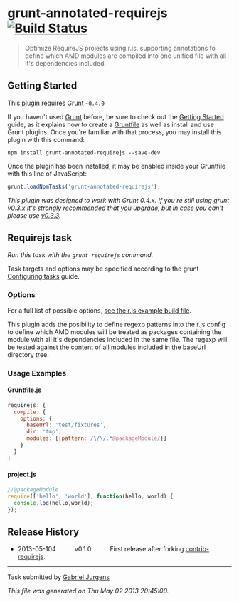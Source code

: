 # grunt-annotated-requirejs [![Build Status](https://travis-ci.org/gjurgens/grunt-annotated-requirejs.png?branch=master)](https://travis-ci.org/gjurgens/grunt-annotated-requirejs)

> Optimize RequireJS projects using r.js, supporting annotations to define which AMD modules are compiled into one unified file with all it's dependencies included.



## Getting Started
This plugin requires Grunt `~0.4.0`

If you haven't used [Grunt](http://gruntjs.com/) before, be sure to check out the [Getting Started](http://gruntjs.com/getting-started) guide, as it explains how to create a [Gruntfile](http://gruntjs.com/sample-gruntfile) as well as install and use Grunt plugins. Once you're familiar with that process, you may install this plugin with this command:

```shell
npm install grunt-annotated-requirejs --save-dev
```

Once the plugin has been installed, it may be enabled inside your Gruntfile with this line of JavaScript:

```js
grunt.loadNpmTasks('grunt-annotated-requirejs');
```

*This plugin was designed to work with Grunt 0.4.x. If you're still using grunt v0.3.x it's strongly recommended that [you upgrade](http://gruntjs.com/upgrading-from-0.3-to-0.4), but in case you can't please use [v0.3.3](https://github.com/gruntjs/grunt-contrib-requirejs/tree/grunt-0.3-stable).*



## Requirejs task
_Run this task with the `grunt requirejs` command._

Task targets and options may be specified according to the grunt [Configuring tasks](http://gruntjs.com/configuring-tasks) guide.
### Options

For a full list of possible options, [see the r.js example build file](https://github.com/jrburke/r.js/blob/master/build/example.build.js).

This plugin adds the posibility to define regexp patterns into the r.js config to define which AMD modules will be treated as packages containing the module with all it's dependencies included in the same file.
The regexp will be tested against the content of all modules included in the baseUrl directory tree.


### Usage Examples

#### Gruntfile.js

```js
requirejs: {
  compile: {
    options: {
      baseUrl: 'test/fixtures',
      dir: 'tmp',
      modules: [{pattern: /\/\/.*@packageModule/}]
    }
  }
}
```

#### project.js

```js
//@packageModule
require(['hello', 'world'], function(hello, world) {
  console.log(hello,world);
});
```


## Release History

 * 2013-05-104   v0.1.0   First release after forking [contrib-requirejs](https://github.com/gruntjs/grunt-contrib-requirejs).

---

Task submitted by [Gabriel Jurgens](https://github.com/gjurgens/)

*This file was generated on Thu May 02 2013 20:45:00.*
